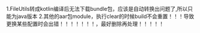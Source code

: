 1.FileUtils转成kotlin编译后无法下载bundle包，应该是自动转换出问题了,所以只能为java版本
2.其他的aar包module，执行clear的时候build不会重置！！！导致更换某些配置时会出错！！！！！！！，最好删除再处理！！！！！

